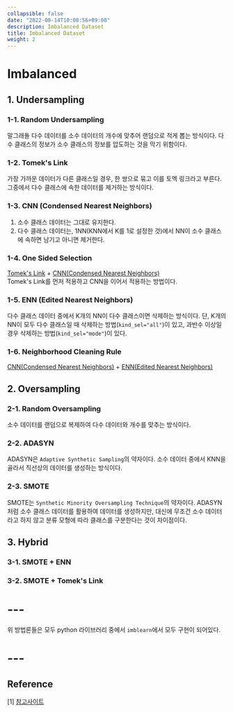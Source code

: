 ```yaml
---
collapsible: false
date: "2022-08-14T10:08:56+09:00"
description: Imbalanced Dataset
title: Imbalanced Dataset
weight: 2
---
```


# Imbalanced

## 1. Undersampling

### 1-1. Random Undersampling
말그래돌 다수 데이터를 소수 데이터의 개수에 맞추어 랜덤으로 적게 뽑는 방식이다. 다수 클래스의 정보가 소수 클래스의 정보를 압도하는 것을 막기 위함이다.

### 1-2. Tomek's Link
가장 가까운 데이터가 다른 클래스일 경우, 한 쌍으로 묶고 이를 토멕 링크라고 부른다. 그중에서 다수 클래스에 속한 데이터를 제거하는 방식이다.

### 1-3. CNN (Condensed Nearest Neighbors)
1. 소수 클래스 데이터는 그대로 유지한다.
1. 다수 클래스 데이터는, 1NN(KNN에서 K를 1로 설정한 것)에서 NN이 소수 클래스에 속하면 남기고 아니면 제거한다.

### 1-4. One Sided Selection
[Tomek's Link](/posts/machinelearning/imbalanced/#1-2-tomeks-link) + [CNN(Condensed Nearest Neighbors)](/posts/machinelearning/imbalanced/#1-3-cnn-condensed-nearest-neighbors)  
Tomek's Link를 먼저 적용하고 CNN을 이어서 적용하는 방법이다.

### 1-5. ENN (Edited Nearest Neighbors)
다수 클래스 데이터 중에서 K개의 NN이 다수 클래스이면 삭제하는 방식이다. 단, K개의 NN이 모두 다수 클래스일 때 삭제하는 방법(`kind_sel="all"`)이 있고, 과반수 이상일 경우 삭제하는 방법(`kind_sel="mode"`)이 있다.

### 1-6. Neighborhood Cleaning Rule
[CNN(Condensed Nearest Neighbors)](/posts/machinelearning/imbalanced/#1-3-cnn-condensed-nearest-neighbors) + [ENN(Edited Nearest Neighbors)](/posts/machinelearning/imbalanced/#1-5-enn-edited-nearest-neighbors)

## 2. Oversampling

### 2-1. Random Oversampling
소수 데이터를 랜덤으로 복제하여 다수 데이터와 개수를 맞추는 방식이다.

### 2-2. ADASYN
ADASYN은 `Adaptive Synthetic Sampling`의 약자이다. 소수 데이터 중에서 KNN을 골라서 직선상의 데이터를 생성하는 방식이다.

### 2-3. SMOTE
SMOTE는 `Synthetic Minority Oversampling Technique`의 약자이다. ADASYN처럼 소수 클래스 데이터를 활용하여 데이터를 생성하지만, 대신에 무조건 소수 데이터라고 하지 않고 분류 모형에 따라 클래스를 구분한다는 것이 차이점이다.

## 3. Hybrid

### 3-1. SMOTE + ENN

### 3-2. SMOTE + Tomek's Link

# ---

위 방법론들은 모두 python 라이브러리 중에서 `imblearn`에서 모두 구현이 되어있다.

# ---

## Reference
[1] [참고사이트](https://datascienceschool.net/03%20machine%20learning/14.02%20%EB%B9%84%EB%8C%80%EC%B9%AD%20%EB%8D%B0%EC%9D%B4%ED%84%B0%20%EB%AC%B8%EC%A0%9C.html#smote-enn)
